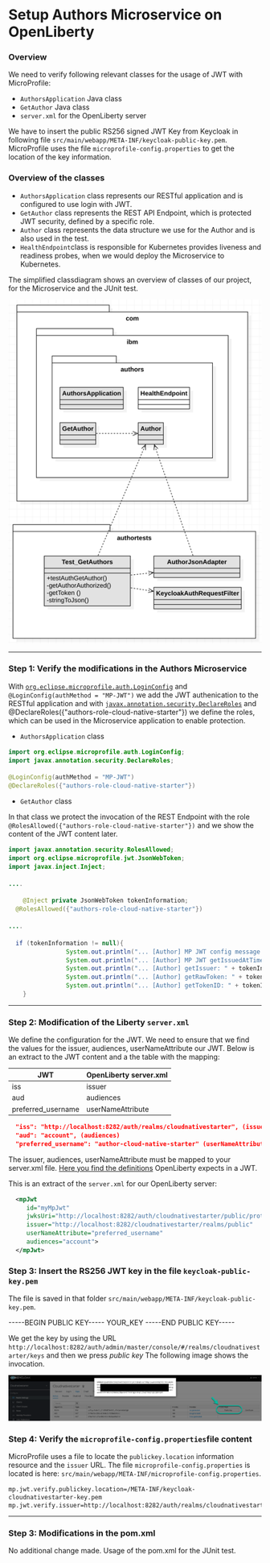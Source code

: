 # Setup Authors Microservice on OpenLiberty

### Overview

We need to verify following relevant classes for the usage of JWT with MicroProfile:

* `AuthorsApplication` Java class
* `GetAuthor` Java class
* `server.xml` for the OpenLiberty server

We have to insert the public RS256 signed JWT Key from Keycloak  in following file `src/main/webapp/META-INF/keycloak-public-key.pem`.
MicroProfile uses the file `microprofile-config.properties` to get the location of the key information.

### Overview of the classes

* `AuthorsApplication` class represents our RESTful application and is configured to use login with JWT.
* `GetAuthor` class represents the REST API Endpoint, which is protected JWT security, defined by a specific role.
* `Author` class represents the data structure we use for the Author and is also used in the test.
* `HealthEndpoint`class is responsible for Kubernetes provides liveness and readiness probes, when we would deploy the Microservice to Kubernetes.

The simplified classdiagram shows an overview of classes of our project, for the Microservice and the JUnit test.

![](../../images/uml-classes.png)

---

### Step 1: Verify the modifications in the Authors Microservice

With [`org.eclipse.microprofile.auth.LoginConfig`](https://www.eclipse.org/community/eclipse_newsletter/2017/september/article3.php) and `@LoginConfig(authMethod = "MP-JWT")` we add the JWT authenication to the RESTful application and with [`javax.annotation.security.DeclareRoles`](https://docs.oracle.com/cd/E19798-01/821-1841/gjgcq/index.html) and @DeclareRoles({"authors-role-cloud-native-starter"}) we define the roles, which can be used in the Microservice application to enable protection.

* `AuthorsApplication` class

```java
import org.eclipse.microprofile.auth.LoginConfig;
import javax.annotation.security.DeclareRoles;

@LoginConfig(authMethod = "MP-JWT")
@DeclareRoles({"authors-role-cloud-native-starter"})
```

* `GetAuthor` class

In that class we protect the invocation of the REST Endpoint with the role `@RolesAllowed({"authors-role-cloud-native-starter"})` and we show the content of the JWT content later.

```java
import javax.annotation.security.RolesAllowed;
import org.eclipse.microprofile.jwt.JsonWebToken;
import javax.inject.Inject;

....

	@Inject private JsonWebToken tokenInformation;
  @RolesAllowed({"authors-role-cloud-native-starter"})
  
....
  
  if (tokenInformation != null){
				System.out.println("... [Author] MP JWT config message: " + message );
				System.out.println("... [Author] MP JWT getIssuedAtTime " + tokenInformation.getIssuedAtTime() );
				System.out.println("... [Author] getIssuer: " + tokenInformation.getIssuer());
				System.out.println("... [Author] getRawToken: " + tokenInformation.getRawToken());
				System.out.println("... [Author] getTokenID: " + tokenInformation.getTokenID());
	}
```

---

### Step 2: Modification of the Liberty `server.xml`

We define the configuration for the JWT.
We need to ensure that we find the values for the issuer, audiences, userNameAttribute our JWT. Below is an extract to the JWT content and a the table with the mapping:

|  JWT | OpenLiberty server.xml  |
| - | - |
| iss | issuer |
| aud | audiences |
| preferred_username | userNameAttribute |

```json
  "iss": "http://localhost:8282/auth/realms/cloudnativestarter", (issuer)
  "aud": "account", (audiences)
  "preferred_username": "author-cloud-native-starter" (userNameAttribute)
```

The issuer, audiences, userNameAttribute must be mapped to your server.xml file. [Here you find the definitions](https://openliberty.io/docs/ref/config/mpJwt.html) OpenLiberty expects in a JWT.

This is an extract of the `server.xml` for our OpenLiberty server:

```xml
  <mpJwt
     id="myMpJwt"
     jwksUri="http://localhost:8282/auth/cloudnativestarter/public/protocol/openid-connect/certs"
     issuer="http://localhost:8282/cloudnativestarter/realms/public"
     userNameAttribute="preferred_username"
     audiences="account">
  </mpJwt>
```

### Step 3: Insert the RS256 JWT key in the file `keycloak-public-key.pem` 

The file is saved in that folder `src/main/webapp/META-INF/keycloak-public-key.pem`.

-----BEGIN PUBLIC KEY-----
YOUR_KEY
-----END PUBLIC KEY-----

We get the key by using the URL `http://localhost:8282/auth/admin/master/console/#/realms/cloudnativestarter/keys` and then we press _public key_ The following image shows the invocation.

![](../../images/liberty-setup-01.png)

### Step 4: Verify the `microprofile-config.properties`file content 

MicroProfile uses a file to locate the `publickey.location` information resource and the `issuer` URL. The file `microprofile-config.properties` is located is here: `src/main/webapp/META-INF/microprofile-config.properties`.

```
mp.jwt.verify.publickey.location=/META-INF/keycloak-cloudnativestarter-key.pem
mp.jwt.verify.issuer=http://localhost:8282/auth/realms/cloudnativestarter
```

---

### Step 3: Modifications in the pom.xml

No additional change made. 
Usage of the pom.xml for the JUnit test.